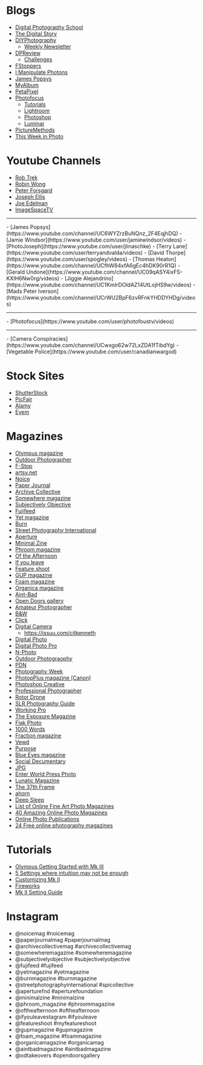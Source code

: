 
# Blogs

- [Digital Photography School](https://digital-photography-school.com/)
- [The Digital Story](https://thedigitalstory.com/)
- [DIYPhotography](https://www.diyphotography.net/category/tutorials/)
    - [Weekly Newsletter](https://us7.campaign-archive.com/home/?u=86e4ac9514c06fa411c3ea717&id=4d53c6b51c)
- [DPReview](https://www.dpreview.com/)
    - [Challenges](https://www.dpreview.com/challenges)    
- [FStoppers](https://fstoppers.com/)  
- [I Manipulate Photons](http://jmacdonaldphoto.com/)
- [James Popsys](https://www.jamespopsys.com/)
- [MyAlbum](https://myalbum.com/)
- [PetaPixel](https://petapixel.com/)
- [Photofocus](https://fstoppers.com)
     - [Tutorials](https://photofocus.com/category/photography/technique-tutorials/)
     - [Lightroom](https://photofocus.com/guide/lightroom-classic/)
     - [Photoshop](https://photofocus.com/guide/photoshop/)
     - [Luminar](https://photofocus.com/guide/luminar/)
- [PictureMethods](https://picturemethods.com/)     
- [This Week in Photo](https://thisweekinphoto.com/)     

# Youtube Channels

- [Rob Trek](https://www.youtube.com/channel/UC4k4g9LVWmGOidD7tzRnYFg/videos)
- [Robin Wong](https://www.youtube.com/user/robinwong/videos)
- [Peter Forsgard](https://www.youtube.com/user/JPeterF)
- [Joseph Ellis](https://www.youtube.com/channel/UCHg1eHVqxh0mY7iApQfGDGA)
- [Joe Edelman](https://www.youtube.com/user/PhotoJoeEdelman/videos)
- [ImageSpaceTV](https://www.youtube.com/user/OlympusUKTV/videos)
<hr/>
- [James Popsys](https://www.youtube.com/channel/UC6WYZrzBuNQnz_2F4EqjhDQ)
- [Jamie Windsor](https://www.youtube.com/user/jamiewindsor/videos)
- [PhotoJoseph](https://www.youtube.com/user/jlinaschke)
- [Terry Lane](https://www.youtube.com/user/terryandvalda/videos)
- [David Thorpe](https://www.youtube.com/user/spogley/videos)
- [Thomas Heaton](https://www.youtube.com/channel/UCfhW84xfA6gEc4hDK90rR1Q)
- [Gerald Undone](https://www.youtube.com/channel/UC09qASY4ixFS-KXIH6Nw0rg/videos)
- [Jiggie Alejandrino](https://www.youtube.com/channel/UC1KmIrDOldAZ14UtLojHS9w/videos)
- [Mads Peter Iverson](https://www.youtube.com/channel/UCrWU2BpF6zvRFnkYHDDYHDg/videos)
<hr/>
- [Photofocus](https://www.youtube.com/user/photofoustv/videos)
<hr/>
- [Camera Conspiracies](https://www.youtube.com/channel/UCwxgo62w72LxZDA1fTibdYg)
- [Vegetable Police](https://www.youtube.com/user/canadianwargod)

# Stock Sites

- [ShutterStock](https://shutterstock.com)
- [PicFair](https://picfair.com)
- [Alamy](https://www.alamy.com)
- [Eyem](https://eyeem.com)

# Magazines

- [Olympus magazine](https://olympusmag.co.uk/)
- [Outdoor Photographer](https://www.outdoorphotographer.com/)
- [F-Stop](https://www.fstopmagazine.com/)
- [artsy.net](https://www.artsy.net/)
- [Noice](http://www.noicemagazine.com/)
- [Paper Journal](paper-journal.com)
- [Archive Collective](thearchivecollective.com)
- [Somewhere magazine](somewhere-magazine.com)
- [Subjectively Objective](subjectivelyobjective.com)
- [Fujifeed](fujifeed.com)
- [Yet magazine](yet-magazine.com)
- [Burn](burnmagazine.org)
- [Street Photography International](streetphotographyinternational.com)
- [Aperture](aperture.org)
- [Minimal Zine](minimalzine.tumblr.com)
- [Phroom magazine](phroommagazine.com)
- [Of the Afternoon](oftheafternoon.com)
- [If you leave](if-you-leave.tumblr.com)
- [Feature shoot](featureshoot.com)
- [GUP magazine](gubmagazine.com)
- [Foam magazine](foam.org)
- [Organica magazine](organicamagazine.tumblr.com)
- [Aint-Bad](aint-bad.com)
- [Open Doors gallery](opendoors.gallery)
- [Amateur Photographer](https://www.amateurphotographer.co.uk/)
- [B&W](http://www.bandwmag.com/)
- [Click](http://www.clickinmoms.com/click/)
- [Digital Camera](https://www.digitalcameraworld.com/)
    - https://issuu.com/citkenneth
- [Digital Photo](https://www.dpmag.com/)
- [Digital Photo Pro](https://www.digitalphotopro.com/)
- [N-Photo](https://www.myfavouritemagazines.co.uk/photography/N-Photo-Member.html)
- [Outdoor Photograophy](https://www.outdoorphotographymagazine.co.uk/)
- [PDN](https://www.pdnonline.com/magazine/latest/)
- [Photography Week](https://itunes.apple.com/us/app/photography-week/id540334095?mt=8)
- [PhotopPlus magazine (Canon)](https://www.digitalcameraworld.com/news/photoplus-the-canon-magazine-new-issue-on-sale-now)
- [Photoshop Creative](https://www.photoshopcreative.co.uk/)
- [Professional Photographer](https://ppmag.com/)
- [Rotor Drone](https://www.rotordronemag.com/)
- [SLR Photography Guide](https://issuu.com/slrphotographyguide)
- [Working Pro](https://issuu.com/workingpro)
- [The Exposure Magazine](https://issuu.com/theexposuremagazine)
- [Flak Photo](http://www.flakphoto.com/)
- [1000 Words](http://www.1000wordsmag.com/)
- [Fraction magazine](http://www.fractionmagazine.com/)
- [Vewd](http://www.vewd.org/)
- [Purpose](http://www.purpose.fr/)
- [Blue Eyes magazine](http://blueeyesmagazine.com/)
- [Social Decumentary](http://www.socialdocumentary.net/)
- [JPG](http://www.jpgmag.com/)
- [Enter World Press Photo](http://www.enterworldpressphoto.org/)
- [Lunatic Magazine](http://www.lunaticmag.com/)
- [The 37th Frame](http://www.the37thframe.org/)
- [ahorn](http://www.ahornmagazine.com/home.html)
- [Deep Sleep](http://deepsleep.org.uk/)
- [List of Online Fine Art Photo Magazines](https://lenscratch.com/resources/online-magazines/a)
- [40 Amazing Online Photo Magazines](https://www.smashingmagazine.com/2009/04/40-amazing-online-photography-magazines/)
- [Online Photo Publications](https://www.all-about-photo.com/photo-publications/online-photo-magazines.php)
- [24 Free online photography magazines](https://www.slrphotographyguide.com/free-online-photography-magazines/)

# Tutorials

- [Olympus Getting Started with Mk III](https://learnandsupport.getolympus.com/learn-center/get-to-know-your-camera/getting-started-with-your-om-d-e-m10-mark-iii)
- [5 Settings where intuition may not be enough](http://www.sulasula.com/en/5-olympus-e-m1-mark-ii-settings-where-your-intuition-may-not-be-enough/)
- [Customizing Mk II](https://www.edwardbacon.com/blog/2017/10/customizing-olympus-omd-em-1-mark-ii/)
- [Fireworks](https://photofocus.com/photography/fireworks-with-olympus-live-composite/)
- [Mk II Setting Guide](https://unlockingolympus.com/resources/e-m1-mkii-settings-guide/)



# Instagram 

- @noicemag #noicemag
- @paperjournalmag #paperjournalmag
- @archivecollectivemag #archivecollectivemag
- @somewheremagazine #somewheremagazine
- @subjectivelyobjective #subjectivelyobjective
- @fujifeed #fujifeed
- @yetmagazine #yetmagazine
- @burnmagazine #burnmagazine
- @streetphotographyinternational #spicollective
- @aperturefnd #aperturefoundation
- @minimalzine #minimalzine
- @phroom_magazine #phroommagazine
- @oftheafternoon #oftheafternoon
- @ifyouleavestagram #ifyouleave
- @featureshoot #myfeatureshoot
- @gupmagazine #gupmagazine
- @foam_magazine #foammagazine
- @organicamagazine #organicamag
- @aintbadmagazine #aintbadmagazine
- @odtakeovers #opendoorsgallery
